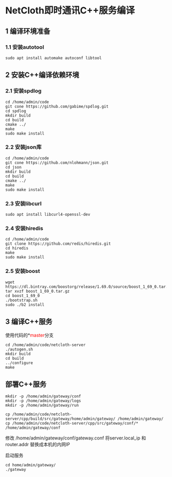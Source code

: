 # NetCloth即时通讯C++服务编译
## 1 编译环境准备

### 1.1 安装autotool

```
sudo apt install automake autoconf libtool
```


## 2 安装C++编译依赖环境

### 2.1 安装spdlog

```
cd /home/admin/code
git cone https://github.com/gabime/spdlog.git
cd spdlog
mkdir build
cd build
cmake ../
make
sudo make install
```

### 2.2 安装json库
```
cd /home/admin/code
git cone https://github.com/nlohmann/json.git
cd json
mkdir build
cd build
cmake ../
make
sudo make install
```

### 2.3 安装libcurl

```
sudo apt install libcurl4-openssl-dev
```

### 2.4 安装hiredis

```
cd /home/admin/code
git clone https://github.com/redis/hiredis.git
cd hiredis
make
sudo make install
```

### 2.5 安装boost

```
wget https://dl.bintray.com/boostorg/release/1.69.0/source/boost_1_69_0.tar.gz
tar xvzf boost_1_69_0.tar.gz
cd boost_1_69_0
./bootstrap.sh
sudo ./b2 install
```

## 3 编译C++服务
使用代码的*<font color=red>master</font>分支

```
cd /home/admin/code/netcloth-server
./autogen.sh
mkdir build
cd build
../configure
make
```

## 部署C++服务

```
mkdir -p /home/admin/gateway/conf
mkdir -p /home/admin/gateway/logs
mkdir -p /home/admin/gateway/run

cp /home/admin/code/netcloth-server/cpp/build/src/gateway/home/admin/gateway/ /home/admin/gateway/
cp /home/admin/code/netcloth-server/cpp/src/gateway/conf/* /home/admin/gateway/conf
```

修改 /home/admin/gateway/conf/gateway.conf
将server.local_ip 和 router.addr 替换成本机的内网IP

启动服务

```
cd home/admin/gateway/
./gateway
```
